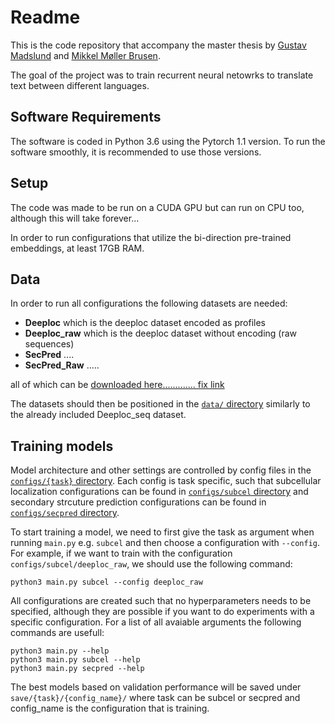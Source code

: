 # Readme

This is the code repository that accompany the master thesis by [Gustav Madslund](https://github.com/gustavmadslund) and [Mikkel Møller Brusen](https://github.com/mikkelbrusen).

The goal of the project was to train recurrent neural netowrks to translate text between different languages.

## Software Requirements

The software is coded in Python 3.6 using the Pytorch 1.1 version. 
To run the software smoothly, it is recommended to use those versions.

## Setup

The code was made to be run on a CUDA GPU but can run on CPU too, although this will take forever... 

In order to run configurations that utilize the bi-direction pre-trained embeddings, at least 17GB RAM.

## Data

In order to run all configurations the following datasets are needed:

+ **Deeploc** which is the deeploc dataset encoded as profiles
+ **Deeploc_raw** which is the deeploc dataset without encoding (raw sequences)
+ **SecPred** ....
+ **SecPred_Raw** .....

all of which can be [downloaded here............. fix link](https://drive.google.com/mikkeldataaaa)

The datasets should then be positioned in the [`data/` directory](data/) similarly to the already included Deeploc_seq dataset.

## Training models

Model architecture and other settings are controlled by config files in the [`configs/{task}` directory](configs/). Each config is task specific, such that subcellular localization configurations can be found in [`configs/subcel` directory](configs/subcel/) and secondary strcuture prediction configurations can be found in [`configs/secpred` directory](configs/secpred/).

To start training a model, we need to first give the task as argument when running `main.py` e.g. `subcel` and then choose a configuration with `--config`. For example, if we want to train with the configuration `configs/subcel/deeploc_raw`, we should use the following command:

    python3 main.py subcel --config deeploc_raw

All configurations are created such that no hyperparameters needs to be specified, although they are possible if you want to do experiments with a specific configuration. For a list of all avaiable arguments the following commands are usefull:

    python3 main.py --help
    python3 main.py subcel --help
    python3 main.py secpred --help

The best models based on validation performance will be saved under `save/{task}/{config_name}/` where task can be subcel or secpred and config_name is the configuration that is training.
